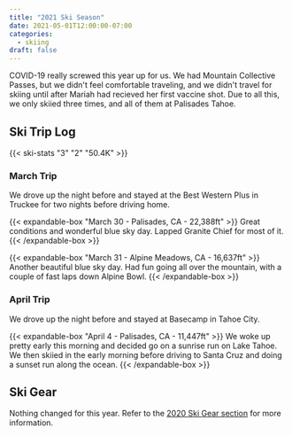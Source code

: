```yaml
---
title: "2021 Ski Season"
date: 2021-05-01T12:00:00-07:00
categories:
  - skiing
draft: false
---
```


COVID-19 really screwed this year up for us. We had Mountain Collective Passes, but we didn't feel comfortable traveling, and we didn't travel for skiing until after Mariah had recieved her first vaccine shot. Due to all this, we only skiied three times, and all of them at Palisades Tahoe.

## Ski Trip Log

{{< ski-stats "3" "2" "50.4K" >}}

### March Trip

We drove up the night before and stayed at the Best Western Plus in Truckee for two nights before driving home.

{{< expandable-box "March 30 - Palisades, CA - 22,388ft" >}}
Great conditions and wonderful blue sky day. Lapped Granite Chief for most of it.
{{< /expandable-box >}}

{{< expandable-box "March 31 - Alpine Meadows, CA - 16,637ft" >}}
Another beautiful blue sky day. Had fun going all over the mountain, with a couple of fast laps down Alpine Bowl.
{{< /expandable-box >}}

### April Trip

We drove up the night before and stayed at Basecamp in Tahoe City.

{{< expandable-box "April 4 - Palisades, CA - 11,447ft" >}}
We woke up pretty early this morning and decided go on a sunrise run on Lake Tahoe. We then skiied in the early morning before driving to Santa Cruz and doing a sunset run along the ocean.
{{< /expandable-box >}}

## Ski Gear

Nothing changed for this year. Refer to the [2020 Ski Gear section](/post/2020-ski-season/#ski-gear) for more information.
